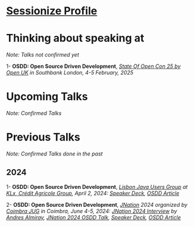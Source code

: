 # [Sessionize Profile](https://sessionize.com/fanon-jupkwo)

# Thinking about speaking at
_Note: Talks not confirmed yet_

1- **OSDD: Open Source Driven Development**,  _[State Of Open Con 25 by Open UK](https://stateofopencon.com/) in Southbank London, 4-5 February, 2025_

# Upcoming Talks
_Note: Confirmed Talks_

# Previous Talks
_Note: Confirmed Talks done in the past_

## 2024

1- **OSDD: Open Source Driven Development**,  _[Lisbon Java Users Group](https://www.meetup.com/fr-FR/lisbon-jug/events/299711843) at [KLx, Crédit Agricole Group](https://www.klx.pt/), April 2, 2024: [Speaker Deck](https://speakerdeck.com/fanjups/open-source-driven-development), [OSDD Article](https://blog.osscameroon.com/posts/open-source-driven-development)_

2- **OSDD: Open Source Driven Development**,  _[JNation](https://jnation.pt/) 2024 organized by [Coimbra JUG](https://www.meetup.com/Coimbra-JUG/) in Coimbra, June 4-5, 2024: [JNation 2024 Interview](https://youtu.be/w5fMb3G0JJc) by [Andres Almiray](https://github.com/aalmiray), [JNation 2024 OSDD Talk](https://youtu.be/-VyZsxe5HJ0), [Speaker Deck](https://speakerdeck.com/fanjups/open-source-driven-development-jnation), [OSDD Article](https://blog.osscameroon.com/posts/open-source-driven-development)_
